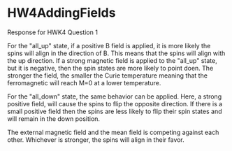 # HW4AddingFields

Response for HWK4 Question 1

For the "all_up" state, if a positive B field is applied, it is more likely the spins will align in the direction of B. This means that the spins will align with the up direction. If a strong magnetic field is applied to the "all_up" state, but it is negative, then the spin states are more likely to point doen. The stronger the field, the smaller the Curie temperature meaning that the ferromagnetic will reach M=0 at a lower temperature.

For the "all_down" state, the same behavior can be applied. Here, a strong positive field, will cause the spins to flip the opposite direction. If there is a small positive field then the spins are less likely to flip their spin states and will remain in the down position.

The external magnetic field and the mean field is competing against each other. Whichever is stronger, the spins will align in their favor.